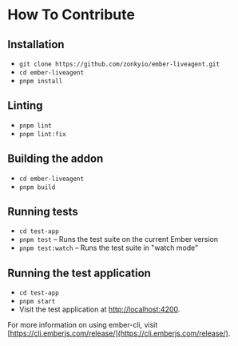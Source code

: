 # How To Contribute

## Installation

- `git clone https://github.com/zonkyio/ember-liveagent.git`
- `cd ember-liveagent`
- `pnpm install`

## Linting

- `pnpm lint`
- `pnpm lint:fix`

## Building the addon

- `cd ember-liveagent`
- `pnpm build`

## Running tests

- `cd test-app`
- `pnpm test` – Runs the test suite on the current Ember version
- `pnpm test:watch` – Runs the test suite in "watch mode"

## Running the test application

- `cd test-app`
- `pnpm start`
- Visit the test application at [http://localhost:4200](http://localhost:4200).

For more information on using ember-cli, visit [https://cli.emberjs.com/release/](https://cli.emberjs.com/release/).
